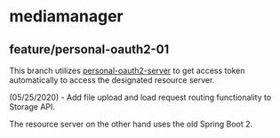 # mediamanager
## feature/personal-oauth2-01
This branch utilizes [personal-oauth2-server](https://github.com/paper-driver/personal-oauth2-server/tree/feature/client-credential-2) to get access token
automatically to access the designated resource server.

(05/25/2020) - Add file upload and load request routing functionality to Storage API.

The resource server on the other hand uses the old Spring Boot 2.